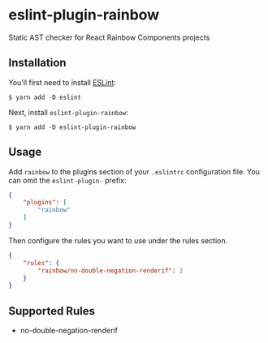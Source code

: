 # eslint-plugin-rainbow

Static AST checker for React Rainbow Components projects

## Installation

You'll first need to install [ESLint](http://eslint.org):

```
$ yarn add -D eslint
```

Next, install `eslint-plugin-rainbow`:

```
$ yarn add -D eslint-plugin-rainbow
```


## Usage

Add `rainbow` to the plugins section of your `.eslintrc` configuration file. You can omit the `eslint-plugin-` prefix:

```json
{
    "plugins": [
        "rainbow"
    ]
}
```


Then configure the rules you want to use under the rules section.

```json
{
    "rules": {
        "rainbow/no-double-negation-renderif": 2
    }
}
```

## Supported Rules

* no-double-negation-renderif





